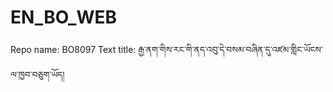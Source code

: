 # EN_BO_WEB
Repo name: BO8097
Text title: རྒྱ་ནག་གིས་རང་གི་ནད་འབུ་དེ་བསམ་བཞིན་དུ་འཛམ་གླིང་ཡོངས་ལ་ཁྱབ་བཅུག་ཡོད།